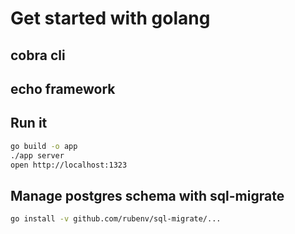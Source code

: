# Get started with golang

## cobra cli

## echo framework

## Run it

```bash
go build -o app
./app server
open http://localhost:1323
```

## Manage postgres schema with sql-migrate

```bash
go install -v github.com/rubenv/sql-migrate/...
```